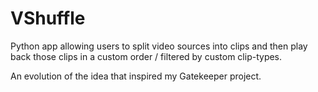 # VShuffle
Python app allowing users to split video sources into clips and then play back those clips in a custom order / filtered by custom clip-types.

An evolution of the idea that inspired my Gatekeeper project.
